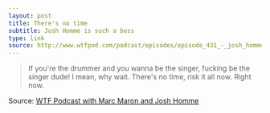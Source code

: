 ```yaml
---
layout: post
title: There's no time
subtitle: Josh Homme is such a boss
type: link
source: http://www.wtfpod.com/podcast/episodes/episode_431_-_josh_homme
---
```



> If you're the drummer and you wanna be the singer, fucking be the singer dude! I mean, why wait. There's no time, risk it all now. Right now.

Source: [WTF Podcast with Marc Maron and Josh Homme](http://www.wtfpod.com/podcast/episodes/episode_431_-_josh_homme)
